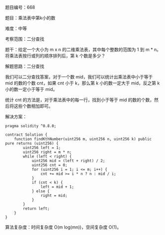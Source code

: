 题目编号：668

题目：乘法表中第k小的数

难度：中等

考察范围：二分查找

题干：给定一个大小为 m x n 的二维乘法表，其中每个整数的范围为 1 到 m * n。将乘法表按行或列的顺序排列后，第 k 个数是多少？

解题思路：二分查找

我们可以二分查找答案，对于一个数 mid，我们可以统计出乘法表中小于等于 mid 的数的个数 cnt，如果 cnt 小于 k，那么第 k 小的数一定大于 mid，反之第 k 小的数一定小于等于 mid。

统计 cnt 的方法是，对于乘法表中的每一行，找到小于等于 mid 的数的个数，然后将这些个数相加即可。

解决方案：

```
pragma solidity ^0.8.0;

contract Solution {
    function findKthNumber(uint256 m, uint256 n, uint256 k) public pure returns (uint256) {
        uint256 left = 1;
        uint256 right = m * n;
        while (left < right) {
            uint256 mid = (left + right) / 2;
            uint256 cnt = 0;
            for (uint256 i = 1; i <= m; i++) {
                cnt += mid >= i * n ? n : mid / i;
            }
            if (cnt < k) {
                left = mid + 1;
            } else {
                right = mid;
            }
        }
        return left;
    }
}
```

算法复杂度：时间复杂度 O(m log(mn))，空间复杂度 O(1)。